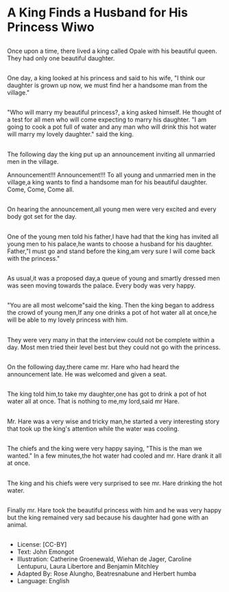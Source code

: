 # A King Finds a Husband for His Princess Wiwo

##
Once upon a time, there lived a
king called Opale with his beautiful
queen.
They had only one beautiful
daughter.

##
One day, a king looked at his
princess and said to his wife, "I
think our daughter is grown up now,
we must find her a handsome man
from the village."

##
"Who will marry my beautiful
princess?, a king asked himself.
He thought of a test for all men who
will come expecting to marry his
daughter.
"I am going to cook a pot full
of water and any man who will drink
this hot water will marry my lovely
daughter." said the king.

##
The following day the king put up an announcement
inviting all unmarried men in the village.

Announcement!!! Announcement!!!
To all young and unmarried men in the village,a king
wants to find a handsome man for his beautiful
daughter.
Come, Come, Come all.

##
On hearing the announcement,all young men were
very excited and every body got set for the day.

##
One of the young men told his
father,I have had that the king has
invited all young men to his
palace,he wants to choose a
husband for his daughter.
Father,"I must go and stand before
the king,am very sure I will come
back with the princess."

##
As usual,it was a proposed day,a
queue of young and smartly
dressed men was seen moving
towards the palace.
Every body was very happy.

##
"You are all most welcome"said the
king.
Then the king began to address the
crowd of young men,If any one
drinks a pot of hot water all at
once,he will be able to my lovely
princess with him.

##
They were very many in that the
interview could not be complete
within a day.
Most men tried their level best but
they could not go with the princess.

##
On the following day,there came
mr. Hare who had heard the
announcement late.
He was welcomed and given a seat.

##
The king told him,to take my
daughter,one has got to drink a pot
of hot water all at once.
That is nothing to me,my lord,said
mr Hare.

##
Mr. Hare was a very wise and tricky
man,he started a very interesting
story that took up the king's
attention while the water was
cooling.

##
The chiefs and the king were very
happy saying, "This is the man we
wanted."
In a few minutes,the hot water had
cooled and mr. Hare drank it all at
once.

##
The king and his chiefs were very
surprised to see mr. Hare drinking
the hot water.

##
Finally mr. Hare took the beautiful
princess with him and he was very
happy but the king remained very
sad because his daughter had gone
with an animal.

##
* License: [CC-BY]
* Text: John Emongot
* Illustration: Catherine Groenewald, Wiehan de Jager, Caroline Lentupuru, Laura Libertore and Benjamin Mitchley
* Adapted By: Rose Alungho, Beatresnabune and Herbert humba
* Language: English
